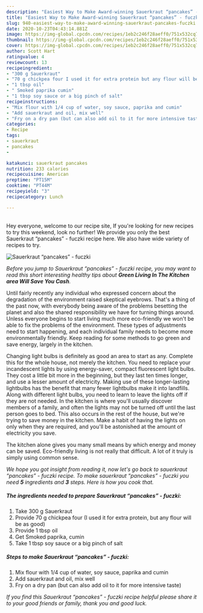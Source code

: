 ```yaml
---
description: "Easiest Way to Make Award-winning Sauerkraut “pancakes” - fuczki"
title: "Easiest Way to Make Award-winning Sauerkraut “pancakes” - fuczki"
slug: 940-easiest-way-to-make-award-winning-sauerkraut-pancakes-fuczki
date: 2020-10-23T04:43:14.881Z
image: https://img-global.cpcdn.com/recipes/1eb2c246f28aeff0/751x532cq70/sauerkraut-pancakes-fuczki-recipe-main-photo.jpg
thumbnail: https://img-global.cpcdn.com/recipes/1eb2c246f28aeff0/751x532cq70/sauerkraut-pancakes-fuczki-recipe-main-photo.jpg
cover: https://img-global.cpcdn.com/recipes/1eb2c246f28aeff0/751x532cq70/sauerkraut-pancakes-fuczki-recipe-main-photo.jpg
author: Scott Hart
ratingvalue: 4
reviewcount: 13
recipeingredient:
- "300 g Sauerkraut"
- "70 g chickpea four I used it for extra protein but any flour will be as good"
- "1 tbsp oil"
- " Smoked paprika cumin"
- "1 tbsp soy sauce or a big pinch of salt"
recipeinstructions:
- "Mix flour with 1/4 cup of water, soy sauce, paprika and cumin"
- "Add sauerkraut and oil, mix well"
- "Fry on a dry pan (but can also add oil to it for more intensive taste)"
categories:
- Recipe
tags:
- sauerkraut
- pancakes
- 

katakunci: sauerkraut pancakes  
nutrition: 233 calories
recipecuisine: American
preptime: "PT15M"
cooktime: "PT44M"
recipeyield: "3"
recipecategory: Lunch

---
```

<br>
Hey everyone, welcome to our recipe site, If you're looking for new recipes to try this weekend, look no further! We provide you only the best Sauerkraut “pancakes” - fuczki recipe here. We also have wide variety of recipes to try.
<br>


![Sauerkraut “pancakes” - fuczki](https://img-global.cpcdn.com/recipes/1eb2c246f28aeff0/751x532cq70/sauerkraut-pancakes-fuczki-recipe-main-photo.jpg)

<i>Before you jump to Sauerkraut “pancakes” - fuczki recipe, you may want to read this short interesting healthy tips about 
<strong>Green Living In The Kitchen area Will Save You Cash</strong>.</i>
</br>

Until fairly recently any individual who expressed concern about the degradation of the environment raised skeptical eyebrows. That's a thing of the past now, with everybody being aware of the problems besetting the planet and also the shared responsibility we have for turning things around. Unless everyone begins to start living much more eco-friendly we won't be able to fix the problems of the environment. These types of adjustments need to start happening, and each individual family needs to become more environmentally friendly. Keep reading for some methods to go green and save energy, largely in the kitchen.

Changing light bulbs is definitely as good an area to start as any. Complete this for the whole house, not merely the kitchen. You need to replace your incandescent lights by using energy-saver, compact fluorescent light bulbs. They cost a little bit more in the beginning, but they last ten times longer, and use a lesser amount of electricity. Making use of these longer-lasting lightbulbs has the benefit that many fewer lightbulbs make it into landfills. Along with different light bulbs, you need to learn to leave the lights off if they are not needed. In the kitchen is where you'll usually discover members of a family, and often the lights may not be turned off until the last person goes to bed. This also occurs in the rest of the house, but we're trying to save money in the kitchen. Make a habit of having the lights on only when they are required, and you'll be astonished at the amount of electricity you save.

The kitchen alone gives you many small means by which energy and money can be saved. Eco-friendly living is not really that difficult. A lot of it truly is simply using common sense.


<i>We hope you got insight from reading it, now let's go back to sauerkraut “pancakes” - fuczki recipe. To make sauerkraut “pancakes” - fuczki you need <strong>5</strong> ingredients and <strong>3</strong> steps. Here is how you cook that.
</i>

##### The ingredients needed to prepare Sauerkraut “pancakes” - fuczki:

1. Take 300 g Sauerkraut
1. Provide 70 g chickpea four (I used it for extra protein, but any flour will be as good)
1. Provide 1 tbsp oil
1. Get  Smoked paprika, cumin
1. Take 1 tbsp soy sauce or a big pinch of salt


##### Steps to make Sauerkraut “pancakes” - fuczki:

1. Mix flour with 1/4 cup of water, soy sauce, paprika and cumin
1. Add sauerkraut and oil, mix well
1. Fry on a dry pan (but can also add oil to it for more intensive taste)


<i>If you find this Sauerkraut “pancakes” - fuczki recipe helpful please share it to your good friends or family, thank you and good luck.</i>

